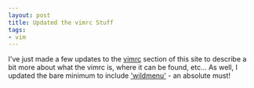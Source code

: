 ```yaml
---
layout: post
title: Updated the vimrc Stuff
tags:
- vim
---
```

I've just made a few updates to the [vimrc](/vim/the-vimrc-file/) section of this site to describe a bit more about what the vimrc is, where it can be found, etc... As well, I updated the bare minimum to include ['wildmenu'](http://vimdoc.sourceforge.net/htmldoc/options.html#'wildmenu') - an absolute must!
